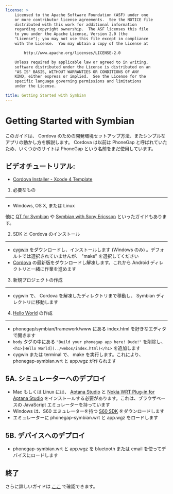 ```yaml
---
license: >
    Licensed to the Apache Software Foundation (ASF) under one
    or more contributor license agreements.  See the NOTICE file
    distributed with this work for additional information
    regarding copyright ownership.  The ASF licenses this file
    to you under the Apache License, Version 2.0 (the
    "License"); you may not use this file except in compliance
    with the License.  You may obtain a copy of the License at

        http://www.apache.org/licenses/LICENSE-2.0

    Unless required by applicable law or agreed to in writing,
    software distributed under the License is distributed on an
    "AS IS" BASIS, WITHOUT WARRANTIES OR CONDITIONS OF ANY
    KIND, either express or implied.  See the License for the
    specific language governing permissions and limitations
    under the License.

title: Getting Started with Symbian
---
```


Getting Started with Symbian
============================

このガイドは、 Cordova のための開発環境セットアップ方法、またシンプルなアプリの動かし方を解説します。 Cordova は以前は PhoneGap と呼ばれていたため、いくつかのサイトは PhoneGap という名前をまだ使用しています。

ビデオチュートリアル:
----------------

- [Cordova Installer - Xcode 4 Template](http://www.youtube.com/v/R9zktJUN7AI?autoplay=1)


1. 必要なもの
---------------

- Windows, OS X, または Linux

他に [QT for Symbian](http://wiki.phonegap.com/w/page/16494811/PhoneGap-Symbian-%28Qt%29) や [Symbian with Sony Ericsson](http://wiki.phonegap.com/w/page/16494782/Getting-Started-with-PhoneGap-Symbian-(WRT-on-Sony-Ericsson)) といったガイドもあります。


2. SDK と Cordova のインストール
-------------------------

- [cygwin](http://www.cygwin.com/setup.exe) をダウンロードし、インストールします (Windows のみ) 。デフォルトでは選択されていませんが、 "make" を選択してください
- [Cordova](http://phonegap.com/download) の最新版をダウンロードし解凍します。これから Android ディレクトリと一緒に作業を進めます


3. 新規プロジェクトの作成
--------------------

- cygwin で、 Cordova を解凍したディレクトリまで移動し、 Symbian ディレクトリに移動します


4. [Hello World](../webos/index.html) の作成
--------------

- phonegap/symbian/framework/www にある index.html を好きなエディタで開きます
- `body` タグの中にある `"Build your phonegap app here! Dude!"` を削除し、 `<h1>[Hello World](../webos/index.html)</h1>` を追加します
- cygwin または terminal で、 make を実行します。これにより、 phonegap-symbian.wrt と app.wgz が作られます


5A. シミュレーターへのデプロイ
-----------------------

- Mac もしくは Linux には、 [Aptana Studio](http://www.aptana.org/products/studio2/download) と [Nokia WRT Plug-in for Aptana Studio](http://www.forum.nokia.com/info/sw.nokia.com/id/00d62bd8-4214-4c86-b608-5f11b94dad54/Nokia_WRT_Plug_in_for_Aptana_Studio.html) をインストールする必要があります。これは、ブラウザベースの JavaScript エミュレーターを持っています
- Windows は、S60 エミュレーターを持つ [S60 SDK](http://www.forum.nokia.com/info/sw.nokia.com/id/ec866fab-4b76-49f6-b5a5-af0631419e9c/S60_All_in_One_SDKs.html) をダウンロードします
- エミュレーターに phonegap-symbian.wrt と app.wgz をロードします


5B. デバイスへのデプロイ
--------------------

- phonegap-symbian.wrt と app.wgz を bluetooth または email を使ってデバイスにロードします


終了
-----

さらに詳しいガイドは [ここ](http://wiki.phonegap.com/w/page/16494780/Getting-Started-with-Phonegap-Nokia-WRT) で確認できます。

